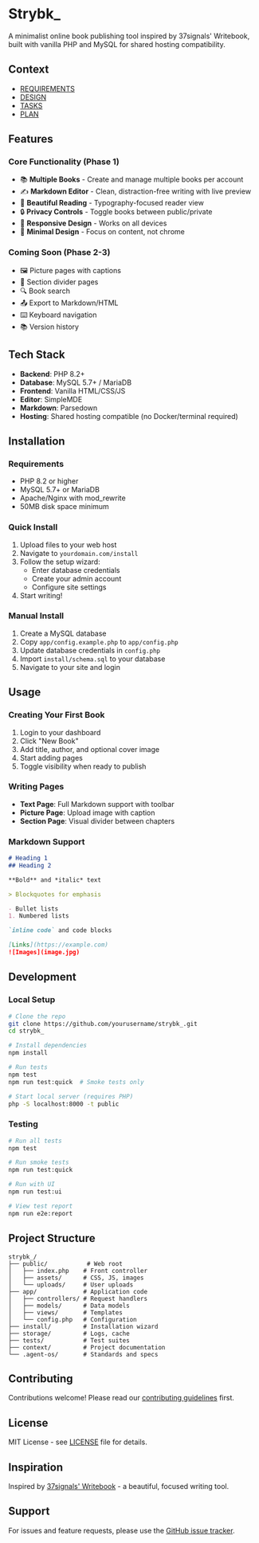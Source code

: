 # Strybk_

A minimalist online book publishing tool inspired by 37signals' Writebook, built with vanilla PHP and MySQL for shared hosting compatibility.

## Context
- [REQUIREMENTS](./context/REQUIREMENTS.md)
- [DESIGN](./context/DESIGN.md)
- [TASKS](./context/TASKS.md)
- [PLAN](./context/PLAN.md)

## Features

### Core Functionality (Phase 1)
- 📚 **Multiple Books** - Create and manage multiple books per account
- ✍️ **Markdown Editor** - Clean, distraction-free writing with live preview
- 📖 **Beautiful Reading** - Typography-focused reader view
- 🔒 **Privacy Controls** - Toggle books between public/private
- 📱 **Responsive Design** - Works on all devices
- 🎨 **Minimal Design** - Focus on content, not chrome

### Coming Soon (Phase 2-3)
- 🖼️ Picture pages with captions
- 📑 Section divider pages
- 🔍 Book search
- 📤 Export to Markdown/HTML
- ⌨️ Keyboard navigation
- 📚 Version history

## Tech Stack

- **Backend**: PHP 8.2+
- **Database**: MySQL 5.7+ / MariaDB
- **Frontend**: Vanilla HTML/CSS/JS
- **Editor**: SimpleMDE
- **Markdown**: Parsedown
- **Hosting**: Shared hosting compatible (no Docker/terminal required)

## Installation

### Requirements
- PHP 8.2 or higher
- MySQL 5.7+ or MariaDB
- Apache/Nginx with mod_rewrite
- 50MB disk space minimum

### Quick Install

1. Upload files to your web host
2. Navigate to `yourdomain.com/install`
3. Follow the setup wizard:
   - Enter database credentials
   - Create your admin account
   - Configure site settings
4. Start writing!

### Manual Install

1. Create a MySQL database
2. Copy `app/config.example.php` to `app/config.php`
3. Update database credentials in `config.php`
4. Import `install/schema.sql` to your database
5. Navigate to your site and login

## Usage

### Creating Your First Book

1. Login to your dashboard
2. Click "New Book"
3. Add title, author, and optional cover image
4. Start adding pages
5. Toggle visibility when ready to publish

### Writing Pages

- **Text Page**: Full Markdown support with toolbar
- **Picture Page**: Upload image with caption
- **Section Page**: Visual divider between chapters

### Markdown Support

```markdown
# Heading 1
## Heading 2

**Bold** and *italic* text

> Blockquotes for emphasis

- Bullet lists
1. Numbered lists

`inline code` and code blocks

[Links](https://example.com)
![Images](image.jpg)
```

## Development

### Local Setup

```bash
# Clone the repo
git clone https://github.com/yourusername/strybk_.git
cd strybk_

# Install dependencies
npm install

# Run tests
npm test
npm run test:quick  # Smoke tests only

# Start local server (requires PHP)
php -S localhost:8000 -t public
```

### Testing

```bash
# Run all tests
npm test

# Run smoke tests
npm run test:quick

# Run with UI
npm run test:ui

# View test report
npm run e2e:report
```

## Project Structure

```
strybk_/
├── public/           # Web root
│   ├── index.php    # Front controller
│   ├── assets/      # CSS, JS, images
│   └── uploads/     # User uploads
├── app/             # Application code
│   ├── controllers/ # Request handlers
│   ├── models/      # Data models
│   ├── views/       # Templates
│   └── config.php   # Configuration
├── install/         # Installation wizard
├── storage/         # Logs, cache
├── tests/           # Test suites
├── context/         # Project documentation
└── .agent-os/       # Standards and specs
```

## Contributing

Contributions welcome! Please read our [contributing guidelines](CONTRIBUTING.md) first.

## License

MIT License - see [LICENSE](LICENSE) file for details.

## Inspiration

Inspired by [37signals' Writebook](https://once.com/writebook) - a beautiful, focused writing tool.

## Support

For issues and feature requests, please use the [GitHub issue tracker](https://github.com/yourusername/strybk_/issues).
